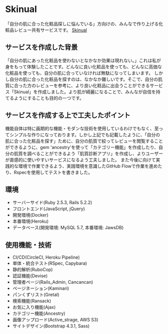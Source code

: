 # Skinual
「自分の肌に合った化粧品探しに悩んでいる」方向けの、みんなで作り上げる化粧品レビュー共有サービスです。
[Skinual](https://skinual.herokuapp.com/)

## サービスを作成した背景
「自分の肌にあった化粧品を使わないとなかなか効果は現れない。」これは私が身をもって体験したことです。どんなに良い化粧品を使っても、どんなに高価な化粧品を使っても、自分の肌に合っていなければ無駄になってしまいます。
しかし自分の肌に合った化粧品を探すのは、なかなか難しいです。そこで、自分の肌質に合った方のレビューを参考に、より良い化粧品に出会うことができるサービス「Skinual」を作成しました。より肌が綺麗になることで、みんなが自信を持てるようにすることも目的の一つです。

## サービスを作成する上で工夫したポイント
機能自体は特に画期的な機能・モダンな技術を使用しているわけでもなく、至ってシンプルな作りになっております。しかし上記でも記載したように、「自分の肌に合った化粧品を探す」ために、自分の肌質で絞ってレビューを閲覧することができるように、gem 'ancestry'を使って「カテゴリー機能」を作成したり、自分の肌質を調べることができるよう「肌質診断アプリ」を作成し、よりユーザーが直感的に使いやすいサービスになるよう工夫しました。
また今後に向けて実践的な環境で作業できるよう、実践環境を意識したGitHub Flowで作業を進めたり、Rspecを使用してテストを書きました。

## 環境
* サーバーサイド(Ruby 2.5.3, Rails 5.2.2)
* フロントエンド(JavaScript, jQuery)
* 開発環境(Docker)
* 本番環境(Heroku)
* データベース(開発環境: MySQL 5.7, 本番環境: JawsDB)

## 使用機能・技術
* CI/CD(CircleCI, Heroku Pipeline)
* 単体・統合テスト(RSpec, Capybara)
* 静的解析(RuboCop)
* 認証機能(Devise)
* 管理者ページ(Rails_Admin, Cancancan)
* ページネーション(Kaminari)
* パンくずリスト(Gretal)
* 検索機能(Ransack)
* お気に入り機能(Ajax)
* カテゴリー機能(Ancestry)
* 画像アップロード(Active_strage, AWS S3)
* サイトデザイン(Bootstrap 4.3.1, Sass)
